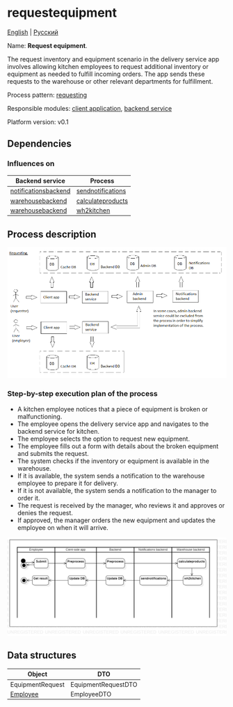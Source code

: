 # requestequipment

[English](requestequipment.md) | [Русский](requestequipment.ru.md)

Name: **Request equipment**.

The request inventory and equipment scenario in the delivery service app involves allowing kitchen employees to request additional inventory or equipment as needed to fulfill incoming orders. 
The app sends these requests to the warehouse or other relevant departments for fulfillment.

Process pattern: [requesting](../../processpatterns/requesting.md)

Responsible modules: [client application](../../frontend/kitchenclient.md), [backend service](../../backend/kitchenbackend.md)

Platform version: v0.1

## Dependencies

### Influences on

| Backend service | Process |
| --- | ---- |
| [notificationsbackend](../../backend/notificationsbackend.md) | [sendnotifications](../notificationsbackend/sendnotifications.md) |
| [warehousebackend](../../backend/warehousebackend.md) | [calculateproducts](../warehouse/calculateproducts.md) |
| [warehousebackend](../../backend/warehousebackend.md) | [wh2kitchen](../warehouse/wh2kitchen.md) |

## Process description

![requesting_overall](../../img/processpatterns/requesting_overall.png)

### Step-by-step execution plan of the process

- A kitchen employee notices that a piece of equipment is broken or malfunctioning.
- The employee opens the delivery service app and navigates to the backend service for kitchen.
- The employee selects the option to request new equipment.
- The employee fills out a form with details about the broken equipment and submits the request.
- The system checks if the inventory or equipment is available in the warehouse.
- If it is available, the system sends a notification to the warehouse employee to prepare it for delivery.
- If it is not available, the system sends a notification to the manager to order it.
- The request is received by the manager, who reviews it and approves or denies the request.
- If approved, the manager orders the new equipment and updates the employee on when it will arrive.

![systembackend.requestequipment](../../img/activitydiagrams/systembackend.requestequipment.png)

## Data structures

| Object | DTO |
| --- | ---- |
| EquipmentRequest | EquipmentRequestDTO |
| [Employee](https://github.com/alexeysp11/workflow-lib/blob/main/src/Models/Business/InformationSystem/Employee.cs) | EmployeeDTO |
